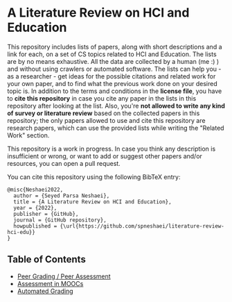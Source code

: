 # A Literature Review on HCI and Education

This repository includes lists of papers, along with short descriptions and a link for each, on a set of CS topics related to HCI and Education.
The lists are by no means exhaustive. All the data are collected by a human (me :) ) and without using crawlers or automated software. The lists can help you - as a researcher - get ideas for the possible citations and related work for your own paper, and to find what the previous work done on your desired topic is. In addition to the terms and conditions in the **license file**, you have to **cite this repository** in case you cite any paper in the lists in this repository after looking at the list. Also, you're **not allowed to write any kind of survey or literature review** based on the collected papers in this repository; the only papers allowed to use and cite this repository are research papers, which can use the provided lists while writing the "Related Work" section.

This repository is a work in progress. In case you think any description is insufficient or wrong, or want to add or suggest other papers and/or resources, you can open a pull request.

You can cite this repository using the following BibTeX entry:

```
@misc{Neshaei2022,
  author = {Seyed Parsa Neshaei},
  title = {A Literature Review on HCI and Education},
  year = {2022},
  publisher = {GitHub},
  journal = {GitHub repository},
  howpublished = {\url{https://github.com/spneshaei/literature-review-hci-edu}}
}
```

## Table of Contents

- [Peer Grading / Peer Assessment](https://github.com/spneshaei/literature-review-hci-edu/main/topics/peer-grading.md)
- [Assessment in MOOCs](https://github.com/spneshaei/literature-review-hci-edu/main/topics/mooc-assessment.md)
- [Automated Grading](https://github.com/spneshaei/literature-review-hci-edu/main/topics/automated-grading.md)
